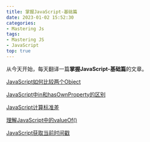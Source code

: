 ```yaml
---
title: 掌握JavaScript-基础篇
date: 2023-01-02 15:52:30
categories:
- Mastering Js
tags:
- Mastering JS
- JavaScript
top: true
---
```


从今天开始，每天翻译一篇**掌握JavaScript-基础篇**的文章。

<!-- more -->

[JavaScript如何比较两个Object](/post/how-to-compare-objects-in-javascript/)

[JavaScript中in和hasOwnProperty的区别](/post/the-difference-between-in-and-hasownproperty-in-javascript/)

[JavaScript计算标准差](/post/calculate-standard-deviation-in-javascript/)

[理解JavaScript中的valueOf()](/post/understand-valueof-in-javascript/)

[JavaScript获取当前时间戳](/post/get-the-current-timestamp-in-javascript/)